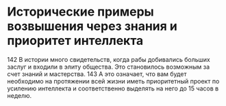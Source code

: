 # Исторические примеры возвышения через знания и приоритет интеллекта

142 В истории много свидетельств, когда рабы добивались больших заслуг и входили в элиту общества. Это становилось возможным за счет знаний и мастерства. 
143 А это означает, что вам будет необходимо на протяжении всей жизни иметь приоритетный проект по усилению интеллекта и соответственно выделять на него до 15 часов в неделю.
